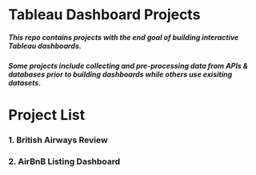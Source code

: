 # Tableau Dashboard Projects
##### This repo contains projects with the end goal of building interactive Tableau dashboards. 
##### Some projects include collecting and pre-processing data from APIs & databases prior to building dashboards while others use exisiting datasets. 

# Project List
### 1. British Airways Review
### 2. AirBnB Listing Dashboard
